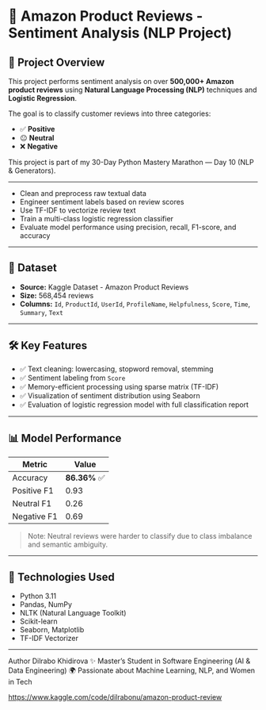# 🛒 Amazon Product Reviews - Sentiment Analysis (NLP Project)


## 📌 Project Overview

This project performs sentiment analysis on over **500,000+ Amazon product reviews** using **Natural Language Processing (NLP)** techniques and **Logistic Regression**.

The goal is to classify customer reviews into three categories:
- ✅ **Positive**
- 😐 **Neutral**
- ❌ **Negative**

This project is part of my 30-Day Python Mastery Marathon — Day 10 (NLP & Generators).

---



- Clean and preprocess raw textual data
- Engineer sentiment labels based on review scores
- Use TF-IDF to vectorize review text
- Train a multi-class logistic regression classifier
- Evaluate model performance using precision, recall, F1-score, and accuracy

---

## 📁 Dataset

- **Source:** Kaggle Dataset - Amazon Product Reviews
- **Size:** 568,454 reviews
- **Columns:** `Id`, `ProductId`, `UserId`, `ProfileName`, `Helpfulness`, `Score`, `Time`, `Summary`, `Text`

---

## 🛠️ Key Features

- ✅ Text cleaning: lowercasing, stopword removal, stemming
- ✅ Sentiment labeling from `Score`
- ✅ Memory-efficient processing using sparse matrix (TF-IDF)
- ✅ Visualization of sentiment distribution using Seaborn
- ✅ Evaluation of logistic regression model with full classification report

---

## 📊 Model Performance

| Metric        | Value   |
|---------------|---------|
| Accuracy      | **86.36%** ✅  
| Positive F1   | 0.93  
| Neutral F1    | 0.26  
| Negative F1   | 0.69  

> Note: Neutral reviews were harder to classify due to class imbalance and semantic ambiguity.

---

## 🧪 Technologies Used

- Python 3.11
- Pandas, NumPy
- NLTK (Natural Language Toolkit)
- Scikit-learn
- Seaborn, Matplotlib
- TF-IDF Vectorizer

---

Author
Dilrabo Khidirova
✨ Master’s Student in Software Engineering (AI & Data Engineering)
🌍 Passionate about Machine Learning, NLP, and Women in Tech


https://www.kaggle.com/code/dilrabonu/amazon-product-review
